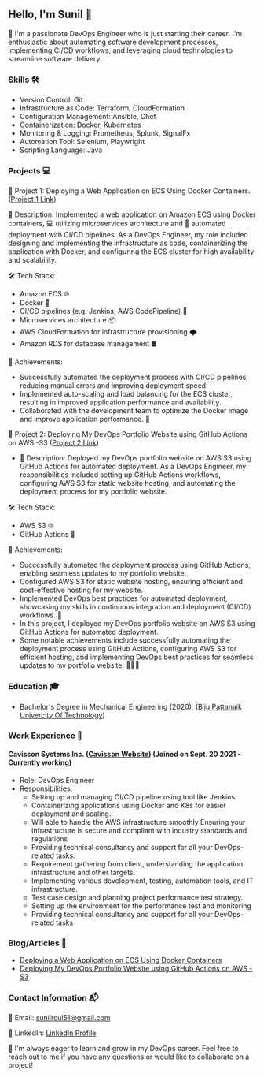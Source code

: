 ## Hello, I'm Sunil 👋

🚀 I'm a passionate DevOps Engineer who is just starting their career. I'm enthusiastic about automating software development processes, implementing CI/CD workflows, and leveraging cloud technologies to streamline software delivery.

### Skills 🛠️

- Version Control: Git
- Infrastructure as Code: Terraform, CloudFormation
- Configuration Management: Ansible, Chef
- Containerization: Docker, Kubernetes
- Monitoring & Logging: Prometheus, Splunk, SignalFx
- Automation Tool: Selenium, Playwright
- Scripting Language: Java

### Projects 💻

🚀 Project 1: Deploying a Web Application on ECS Using Docker Containers. ([Project 1 Link](http://bit.ly/43FtoAO))

   🚀 Description: Implemented a web application on Amazon ECS using Docker containers, 💻 utilizing microservices architecture and 🚀 automated deployment with CI/CD pipelines. As a DevOps Engineer, my role included designing and implementing the infrastructure as code, containerizing the application with Docker, and configuring the ECS cluster for high availability and scalability.

🛠️ Tech Stack: 
  - Amazon ECS 🌐
  - Docker 🐳
  - CI/CD pipelines (e.g. Jenkins, AWS CodePipeline) 🚀
  - Microservices architecture 📦
  - AWS CloudFormation for infrastructure provisioning 🌩️
  - Amazon RDS for database management 🛢️

🎉 Achievements:
  - Successfully automated the deployment process with CI/CD pipelines, reducing manual errors and improving deployment speed.
  - Implemented auto-scaling and load balancing for the ECS cluster, resulting in improved application performance and availability.
  - Collaborated with the development team to optimize the Docker image and improve application performance. 💪
  
🚀 Project 2: Deploying My DevOps Portfolio Website using GitHub Actions on AWS -S3 ([Project 2 Link](https://github.com/EducationHub-org/twsunil-portfolio))

  - 🚀 Description: Deployed my DevOps portfolio website on AWS S3 using GitHub Actions for automated deployment. As a DevOps Engineer, my responsibilities included setting up GitHub Actions workflows, configuring AWS S3 for static website hosting, and automating the deployment process for my portfolio website.

🛠️ Tech Stack:
  - AWS S3 🌐
  - GitHub Actions 🚀
  
🎉 Achievements:

  - Successfully automated the deployment process using GitHub Actions, enabling seamless updates to my portfolio website.
  - Configured AWS S3 for static website hosting, ensuring efficient and cost-effective hosting for my website.
  - Implemented DevOps best practices for automated deployment, showcasing my skills in continuous integration and deployment (CI/CD) workflows. 💪
  - In this project, I deployed my DevOps portfolio website on AWS S3 using GitHub Actions for automated deployment.
  - Some notable achievements include successfully automating the deployment process using GitHub Actions, configuring AWS S3 for efficient hosting, and implementing DevOps best practices for seamless updates to my portfolio website. 💪🚀🌐 

### Education 🎓

- Bachelor's Degree in Mechanical Engineering (2020), ([Biju Pattanaik Univercity Of Technology](https://www.bput.ac.in/))

### Work Experience 💼

#### Cavisson Systems Inc. ([Cavisson Website](https://www.cavisson.com/)) (Joined on Sept. 20 2021 - Currently working)

- Role: DevOps Engineer
- Responsibilities: 
  - Setting up and managing CI/CD pipeline using tool like Jenkins.
  - Containerizing applications using Docker and K8s for easier deployment and scaling.
  - Will able to handle the AWS infrastructure smoothly Ensuring your infrastructure is secure and compliant with industry standards and regulations
  - Providing technical consultancy and support for all your DevOps-related tasks.
  - Requirement gathering from client, understanding the application infrastructure and other targets.
  - Implementing various development, testing, automation tools, and IT infrastructure.
  - Test case design and planning project performance test strategy.
  - Setting up the environment for the performance test and monitoring
  - Providing technical consultancy and support for all your DevOps-related tasks

### Blog/Articles 📝

- [Deploying a Web Application on ECS Using Docker Containers](http://bit.ly/43FtoAO)
- [Deploying My DevOps Portfolio Website using GitHub Actions on AWS -S3](https://bit.ly/3KLV0MZ)

### Contact Information 📬

📧 Email: [sunilroul51@gmail.com](mailto:sunilroul51@gmail.com)

🔗 LinkedIn: [LinkedIn Profile](https://www.linkedin.com/in/sunil-kumar-roul-abb467193)

🚀 I'm always eager to learn and grow in my DevOps career. Feel free to reach out to me if you have any questions or would like to collaborate on a project!
